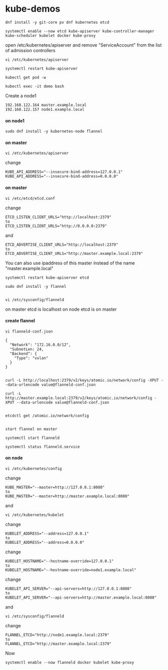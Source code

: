 # kube-demos

    dnf install -y git-core pv dnf kubernetes etcd

    systemctl enable --now etcd kube-apiserver kube-controller-manager kube-scheduler kubelet docker kube-proxy

open /etc/kubernetes/apiserver and remove "ServiceAccount" from the list of admission controllers

    vi /etc/kubernetes/apiserver

    systemctl restart kube-apiserver

    kubectl get pod -w

    kubectl exec -it demo bash

Create a node1

    192.168.122.164 master.example.local
    192.168.122.157 node1.example.local

#### on node1

    sudo dnf install -y kubernetes-node flannel


#### on master

    vi /etc/kubernetes/apiserver

change

    KUBE_API_ADDRESS="--insecure-bind-address=127.0.0.1"
    KUBE_API_ADDRESS="--insecure-bind-address=0.0.0.0"

#### on master

    vi /etc/etcd/etcd.conf

change

    ETCD_LISTEN_CLIENT_URLS="http://localhost:2379"
    to
    ETCD_LISTEN_CLIENT_URLS="http://0.0.0.0:2379"

and

    ETCD_ADVERTISE_CLIENT_URLS="http://localhost:2379"
    to
    ETCD_ADVERTISE_CLIENT_URLS="http://master.example.local:2379"

You can also use ipaddress of this master instead of the name "master.example.local"


    systemctl restart kube-apiserver etcd

    sudo dnf install -y flannel


    vi /etc/sysconfig/flanneld

on master etcd is localhost
on node etcd is on master



#### create flannel

    vi flanneld-conf.json

    {
      "Network": "172.16.0.0/12",
      "SubnetLen: 24,
      "Backend": {
        "Type": "vxlan"
      }
    }


    curl -L http://localhost:2379/v2/keys/atomic.io/network/config -XPUT --data-urlencode value@flanneld-conf.json

    curl -L http://master.example.local:2379/v2/keys/atomic.io/network/config -XPUT --data-urlencode value@flanneld-conf.json


    etcdctl get /atomic.io/network/config


    start flannel on master

    systemctl start flanneld

    systemctl status flanneld.service


#### on node

    vi /etc/kubernetes/config

change

    KUBE_MASTER="--master=http://127.0.0.1:8080"
    to
    KUBE_MASTER="--master=http://master.example.local:8080"

and

    vi /etc/kubernetes/kubelet

change
 
    KUBELET_ADDRESS="--address=127.0.0.1"
    to 
    KUBELET_ADDRESS="--address=0.0.0.0"

change

    KUBELET_HOSTNAME="--hostname-override=127.0.0.1"
    to 
    KUBELET_HOSTNAME="--hostname-override=node1.example.local"

change

    KUBELET_API_SERVER="--api-servers=http://127.0.0.1:8080"
    to 
    KUBELET_API_SERVER="--api-servers=http://master.example.local:8080"

and

    vi /etc/sysconfig/flanneld
    
change

    FLANNEL_ETCD="http://node1.example.local:2379"
    to
    FLANNEL_ETCD="http://master.example.local:2379"


Now

    systemctl enable --now flanneld docker kubelet kube-proxy
